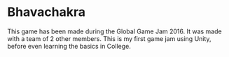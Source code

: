 # Bhavachakra
This game has been made during the Global Game Jam 2016. It was made with a team of 2 other members. This is my first game jam using Unity, before even learning the basics in College.
